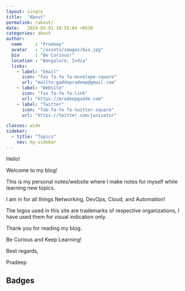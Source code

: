 ```yaml
---
layout: single
title:  "About"
permalink: /about/
date:   2024-05-01 10:55:04 +0530
categories: about
author:
  name     : "Pradeep"
  avatar   : "/assets/images/bio.jpg"
  bio      : "Be Curious!"
  location : "Bangalore, India"
  links:
    - label: "Email"
      icon: "fas fa-fw fa-envelope-square"
      url: "mailto:gaddepradeep@gmail.com"
    - label: "Website"
      icon: "fas fa-fw fa-link"
      url: "https://pradeepgadde.com"
    - label: "Twitter"
      icon: "fab fa-fw fa-twitter-square"
      url: "https://twitter.com/junivator"

classes: wide
sidebar:
  - title: "Topics"
    nav: my-sidebar
---
```


Hello!

Welcome to my blog!

This is my personal notes/website where I make notes for myself while learning new topics.

I am in for all things Networking, DevOps, Cloud, and Automation!

The logos used in this site are trademarks of respective organizations,  I have used them for visual indication only.

Thank you for reading my blog.

Be Curious and Keep Learning!

Best regards,

Pradeep

## Badges 


<div data-iframe-width="150" data-iframe-height="270" data-share-badge-id="078e54f2-91bc-49c7-8aa3-2fb57c13f42f" data-share-badge-host="https://www.credly.com"></div><script type="text/javascript" async src="//cdn.credly.com/assets/utilities/embed.js"></script>


<div data-iframe-width="150" data-iframe-height="270" data-share-badge-id="e83497a9-0a18-4cd5-becb-70ace2ceb403" data-share-badge-host="https://www.credly.com"></div><script type="text/javascript" async src="//cdn.credly.com/assets/utilities/embed.js"></script>


<div data-iframe-width="150" data-iframe-height="270" data-share-badge-id="c0beae37-493c-4a95-ad6a-478ab96bba69" data-share-badge-host="https://www.credly.com"></div><script type="text/javascript" async src="//cdn.credly.com/assets/utilities/embed.js"></script>


<div data-iframe-width="150" data-iframe-height="270" data-share-badge-id="b90f74d9-6dc0-4d4a-93be-e29e7b1d0c49" data-share-badge-host="https://www.credly.com"></div><script type="text/javascript" async src="//cdn.credly.com/assets/utilities/embed.js"></script>


<div data-iframe-width="150" data-iframe-height="270" data-share-badge-id="dcc0be74-4c8f-454d-b1f6-25ec51efdd2c" data-share-badge-host="https://www.credly.com"></div><script type="text/javascript" async src="//cdn.credly.com/assets/utilities/embed.js"></script>


<div data-iframe-width="150" data-iframe-height="270" data-share-badge-id="1e2c0b01-df59-4f52-9331-d4a4480d55d2" data-share-badge-host="https://www.credly.com"></div><script type="text/javascript" async src="//cdn.credly.com/assets/utilities/embed.js"></script>




<div data-iframe-width="150" data-iframe-height="270" data-share-badge-id="ff9f4c59-e20f-4228-b508-a987bc61b2d3" data-share-badge-host="https://www.credly.com"></div><script type="text/javascript" async src="//cdn.credly.com/assets/utilities/embed.js"></script>


<div data-iframe-width="150" data-iframe-height="270" data-share-badge-id="fde7d482-c46d-4158-9ad0-d1b97d9b82fb" data-share-badge-host="https://www.credly.com"></div><script type="text/javascript" async src="//cdn.credly.com/assets/utilities/embed.js"></script>


<div data-iframe-width="150" data-iframe-height="270" data-share-badge-id="c96aa85c-5fe0-458d-87f2-85a264351fca" data-share-badge-host="https://www.credly.com"></div><script type="text/javascript" async src="//cdn.credly.com/assets/utilities/embed.js"></script>


<div data-iframe-width="150" data-iframe-height="270" data-share-badge-id="5bff8687-6ce9-48f3-afe1-9bb271d71af0" data-share-badge-host="https://www.credly.com"></div><script type="text/javascript" async src="//cdn.credly.com/assets/utilities/embed.js"></script>


<div data-iframe-width="150" data-iframe-height="270" data-share-badge-id="22e4d3c3-e670-43a7-aaad-e5c9988dd3b4" data-share-badge-host="https://www.credly.com"></div><script type="text/javascript" async src="//cdn.credly.com/assets/utilities/embed.js"></script>


<div data-iframe-width="150" data-iframe-height="270" data-share-badge-id="a0b9f2ab-1120-4c0f-998b-cff01cc1485c" data-share-badge-host="https://www.credly.com"></div><script type="text/javascript" async src="//cdn.credly.com/assets/utilities/embed.js"></script>





<div data-iframe-width="150" data-iframe-height="270" data-share-badge-id="9a91d7df-71aa-477a-9d53-8eff2048478b" data-share-badge-host="https://www.credly.com"></div><script type="text/javascript" async src="//cdn.credly.com/assets/utilities/embed.js"></script>


<div data-iframe-width="150" data-iframe-height="270" data-share-badge-id="6c3a9481-9c39-4466-9eab-01b41351bc85" data-share-badge-host="https://www.credly.com"></div><script type="text/javascript" async src="//cdn.credly.com/assets/utilities/embed.js"></script>

<div data-iframe-width="150" data-iframe-height="270" data-share-badge-id="f3399940-50eb-47f7-a22f-8def0b80dafc" data-share-badge-host="https://www.credly.com"></div><script type="text/javascript" async src="//cdn.credly.com/assets/utilities/embed.js"></script>


<div data-iframe-width="150" data-iframe-height="270" data-share-badge-id="bedec3e6-f645-423a-8628-0f75dfc9f7ca" data-share-badge-host="https://www.credly.com"></div><script type="text/javascript" async src="//cdn.credly.com/assets/utilities/embed.js"></script>

<div data-iframe-width="150" data-iframe-height="270" data-share-badge-id="7928b262-37e6-4bbc-9ebf-0a5857cf6acd" data-share-badge-host="https://www.credly.com"></div><script type="text/javascript" async src="//cdn.credly.com/assets/utilities/embed.js"></script>


<div data-iframe-width="150" data-iframe-height="270" data-share-badge-id="942a89f8-8df8-407c-b264-23e84d796d1c" data-share-badge-host="https://www.credly.com"></div><script type="text/javascript" async src="//cdn.credly.com/assets/utilities/embed.js"></script>




<div data-iframe-width="150" data-iframe-height="270" data-share-badge-id="13f6d7c4-ce2e-4cd1-943f-2c60c01c9798" data-share-badge-host="https://www.credly.com"></div><script type="text/javascript" async src="//cdn.credly.com/assets/utilities/embed.js"></script>


<div data-iframe-width="150" data-iframe-height="270" data-share-badge-id="920bcec8-5a38-4490-a34c-b5929898d41f" data-share-badge-host="https://www.credly.com"></div><script type="text/javascript" async src="//cdn.credly.com/assets/utilities/embed.js"></script>


<div data-iframe-width="150" data-iframe-height="270" data-share-badge-id="7da325b2-19c0-46c1-b1bb-c11cdb388d1d" data-share-badge-host="https://www.credly.com"></div><script type="text/javascript" async src="//cdn.credly.com/assets/utilities/embed.js"></script>



<div data-iframe-width="150" data-iframe-height="270" data-share-badge-id="8646603c-015c-4ab4-8570-e56749cfa2e3" data-share-badge-host="https://www.credly.com"></div><script type="text/javascript" async src="//cdn.credly.com/assets/utilities/embed.js"></script>



<div data-iframe-width="150" data-iframe-height="270" data-share-badge-id="d8945307-60d8-440e-865e-69d7e334b52d" data-share-badge-host="https://www.credly.com"></div><script type="text/javascript" async src="//cdn.credly.com/assets/utilities/embed.js"></script>


<div data-iframe-width="150" data-iframe-height="270" data-share-badge-id="7c81c2cd-102d-476f-a486-e9a672c0b77e" data-share-badge-host="https://www.credly.com"></div><script type="text/javascript" async src="//cdn.credly.com/assets/utilities/embed.js"></script>

